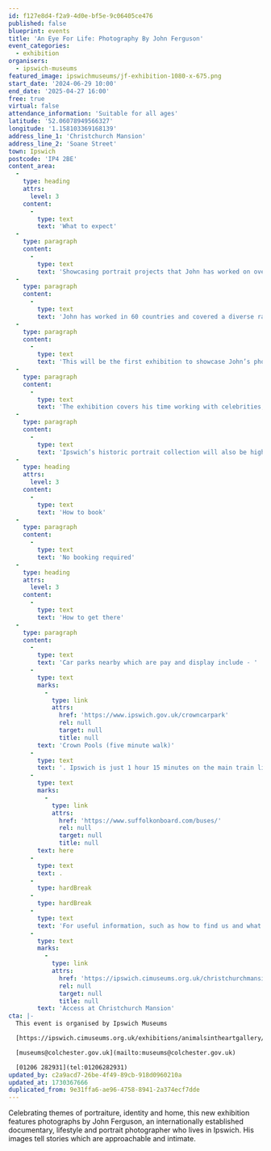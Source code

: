 ```yaml
---
id: f127e8d4-f2a9-4d0e-bf5e-9c06405ce476
published: false
blueprint: events
title: 'An Eye For Life: Photography By John Ferguson'
event_categories:
  - exhibition
organisers:
  - ipswich-museums
featured_image: ipswichmuseums/jf-exhibition-1080-x-675.png
start_date: '2024-06-29 10:00'
end_date: '2025-04-27 16:00'
free: true
virtual: false
attendance_information: 'Suitable for all ages'
latitude: '52.06078949566327'
longitude: '1.158103369168139'
address_line_1: 'Christchurch Mansion'
address_line_2: 'Soane Street'
town: Ipswich
postcode: 'IP4 2BE'
content_area:
  -
    type: heading
    attrs:
      level: 3
    content:
      -
        type: text
        text: 'What to expect'
  -
    type: paragraph
    content:
      -
        type: text
        text: 'Showcasing portrait projects that John has worked on over the years, the display includes Ipswich’s newly acquired Black Suffolk portraits funded by the Art Fund and The Friends of the Ipswich Museums. The series of 20 photographic portraits creatively explores the concept of home for a diversity of people from the African-Caribbean community who were born here or have made Suffolk their home.'
  -
    type: paragraph
    content:
      -
        type: text
        text: 'John has worked in 60 countries and covered a diverse range of photo stories from conflict zones and national disasters to promotional campaigns focusing on poverty, refugees and rural loneliness. He has photographed countless celebrities from Prince to Beyonce. In 2005, he photographed 50 black British pioneers for the Black Britannia project, which was then collected by the National Portrait Gallery.'
  -
    type: paragraph
    content:
      -
        type: text
        text: 'This will be the first exhibition to showcase John’s photography in Suffolk and explore his past career. Highlights will include his work as a senior photographer for a leading national Newspaper.'
  -
    type: paragraph
    content:
      -
        type: text
        text: 'The exhibition covers his time working with celebrities, including Oasis, The Spice Girls, The Osbournes, Dolly Parton, Tom Jones, Bowie, and many more. It also looks at John’s favourite personal photo projects, from the Forgotten African American Cowboys to street photography, Ipswich Banger Racers and his work with the Albino and Blind Associations.'
  -
    type: paragraph
    content:
      -
        type: text
        text: 'Ipswich’s historic portrait collection will also be highlighted in the Mansion, covering 500 years of art. A celebration of Suffolk faces will show how humans have shaped their identity through portraiture for hundreds of years.'
  -
    type: heading
    attrs:
      level: 3
    content:
      -
        type: text
        text: 'How to book'
  -
    type: paragraph
    content:
      -
        type: text
        text: 'No booking required'
  -
    type: heading
    attrs:
      level: 3
    content:
      -
        type: text
        text: 'How to get there'
  -
    type: paragraph
    content:
      -
        type: text
        text: 'Car parks nearby which are pay and display include - '
      -
        type: text
        marks:
          -
            type: link
            attrs:
              href: 'https://www.ipswich.gov.uk/crowncarpark'
              rel: null
              target: null
              title: null
        text: 'Crown Pools (five minute walk)'
      -
        type: text
        text: '. Ipswich is just 1 hour 15 minutes on the main train line from London to Norwich.  Arriving at Ipswich Station the museum is approximately 20 minute walk or short bus ride to the town centre. The museum is a five minute walk from Tower Ramparts bus station in the town centre - see the latest bus timetables '
      -
        type: text
        marks:
          -
            type: link
            attrs:
              href: 'https://www.suffolkonboard.com/buses/'
              rel: null
              target: null
              title: null
        text: here
      -
        type: text
        text: .
      -
        type: hardBreak
      -
        type: hardBreak
      -
        type: text
        text: 'For useful information, such as how to find us and what facilities Christchurch Mansion has, we recommend reading our Access information: '
      -
        type: text
        marks:
          -
            type: link
            attrs:
              href: 'https://ipswich.cimuseums.org.uk/christchurchmansionaccess/'
              rel: null
              target: null
              title: null
        text: 'Access at Christchurch Mansion'
cta: |-
  This event is organised by Ipswich Museums

  [https://ipswich.cimuseums.org.uk/exhibitions/animalsintheartgallery/](https://ipswich.cimuseums.org.uk/exhibitions/animalsintheartgallery/) 

  [museums@colchester.gov.uk](mailto:museums@colchester.gov.uk)

  [01206 282931](tel:01206282931)
updated_by: c2a9acd7-26be-4f49-89cb-918d0960210a
updated_at: 1730367666
duplicated_from: 9e31ffa6-ae96-4758-8941-2a374ecf7dde
---
```

Celebrating themes of portraiture, identity and home, this new exhibition features photographs by John Ferguson, an internationally established documentary, lifestyle and portrait photographer who lives in Ipswich. His images tell stories which are approachable and intimate.